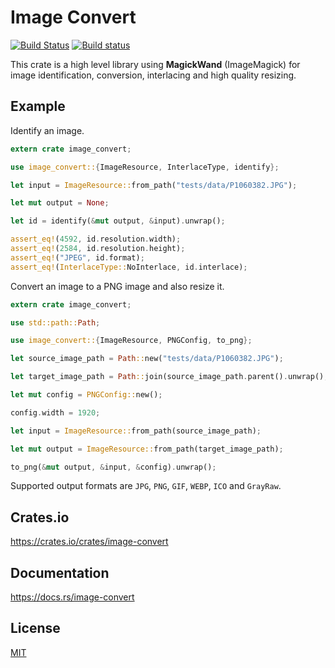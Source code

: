 Image Convert
====================

[![Build Status](https://travis-ci.org/magiclen/image-convert.svg?branch=master)](https://travis-ci.org/magiclen/image-convert)
[![Build status](https://ci.appveyor.com/api/projects/status/a4kyteq8o64lydq5/branch/master?svg=true)](https://ci.appveyor.com/project/magiclen/image-convert/branch/master)

This crate is a high level library using **MagickWand** (ImageMagick) for image identification, conversion, interlacing and high quality resizing.

## Example

Identify an image.

```rust
extern crate image_convert;

use image_convert::{ImageResource, InterlaceType, identify};

let input = ImageResource::from_path("tests/data/P1060382.JPG");

let mut output = None;

let id = identify(&mut output, &input).unwrap();

assert_eq!(4592, id.resolution.width);
assert_eq!(2584, id.resolution.height);
assert_eq!("JPEG", id.format);
assert_eq!(InterlaceType::NoInterlace, id.interlace);
```

Convert an image to a PNG image and also resize it.

```rust
extern crate image_convert;

use std::path::Path;

use image_convert::{ImageResource, PNGConfig, to_png};

let source_image_path = Path::new("tests/data/P1060382.JPG");

let target_image_path = Path::join(source_image_path.parent().unwrap(), "P1060382_output.png");

let mut config = PNGConfig::new();

config.width = 1920;

let input = ImageResource::from_path(source_image_path);

let mut output = ImageResource::from_path(target_image_path);

to_png(&mut output, &input, &config).unwrap();
```

Supported output formats are `JPG`, `PNG`, `GIF`, `WEBP`, `ICO` and `GrayRaw`.

## Crates.io

https://crates.io/crates/image-convert

## Documentation

https://docs.rs/image-convert

## License

[MIT](LICENSE)